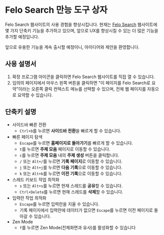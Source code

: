 # Felo Search 만능 도구 상자

Felo Search 웹사이트의 사용 경험을 향상시킵니다. 현재는 [Felo Search](https://felo.ai) 웹사이트에 몇 가지 단축키 기능을 추가하고 있으며, 앞으로 UX를 향상시킬 수 있는 더 많은 기능을 추가할 예정입니다.

앞으로 유용한 기능을 계속 출시할 예정이니, 아이디어와 제안을 환영합니다.

## 사용 설명서

1. 확장 프로그램 아이콘을 클릭하면 Felo Search 웹사이트를 직접 열 수 있습니다.
2. 임의의 페이지에서 마우스 왼쪽 버튼을 클릭하면 "이 페이지를 Felo Search로 요약"이라는 오른쪽 클릭 컨텍스트 메뉴를 선택할 수 있으며, 전체 웹 페이지를 자동으로 요약할 수 있습니다.

## 단축키 설명

- 사이드바 빠른 전환
  - `Ctrl+b`를 누르면 **사이드바 전환**을 빠르게 할 수 있습니다.
- 빠른 페이지 탐색
  - `Escape`를 누르면 **홈페이지로 돌아가기**를 빠르게 할 수 있습니다.
  - `t`를 누르면 **주제 모음** 페이지로 이동할 수 있습니다.
  - `c`를 누르면 **주제 모음** 내의 **주제 생성** 버튼을 클릭합니다.
  - `/` 또는 `Alt+/`를 누르면 **기록 페이지**로 이동할 수 있습니다.
  - `j` 또는 `Alt+j`를 누르면 **다음 기록**으로 이동할 수 있습니다.
  - `k` 또는 `Alt+k`를 누르면 **이전 기록**으로 이동할 수 있습니다.
- 스레드 키보드 작업 최적화
  - `s` 또는 `Alt+s`를 누르면 현재 스레드를 **공유**할 수 있습니다.
  - `Ctrl+Delete`를 누르면 현재 스레드를 **삭제**할 수 있습니다.
- 입력란 작업 최적화
  - `Escape`를 누르면 입력란을 지울 수 있습니다.
  - 기록 페이지에서 입력란에 데이터가 없으면 `Escape`를 누르면 이전 페이지로 돌아갈 수 있습니다.
- Zen Mode
  - `f`를 누르면 Zen Mode(전체화면과 유사)를 활성화할 수 있습니다
